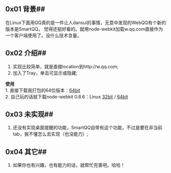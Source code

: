 ## 0x01 背景##
在Linux下面用QQ真的是一件让人dansui的事情，无意中发现的WebQQ有个新的版本是SmartQQ，
觉得还挺好看的。就用node-webkit加载w.qq.com直接作为一个客户端使用了。没什么技术含量。

## 0x02 介绍##
1. 实现比较简单，就是直接location到http://w.qq.com;
2. 加入了Tray，单击可显示或隐藏;

**使用**  
    1. 直接下载我打包的64位版本：[64bit](http://pan.baidu.com/s/1c009Mko)  
    2. 自己玩的话就下载node-webkit 0.8.6：Linux [32bit](http://dl.node-webkit.org/v0.8.6/node-webkit-v0.8.6-linux-ia32.tar.gz) / [64bit](http://dl.node-webkit.org/v0.8.6/node-webkit-v0.8.6-linux-x64.tar.gz)  

## 0x03 未实现##
1. 还没有实现桌面提醒的功能，SmartQQ自带有这个功能，不过是要在非当前tab，我不懂怎么去实现（也没能力）;

## 0x04 其它##
1. 如果你也有兴趣，也有能力的话，就帮忙完善吧。哈哈！
